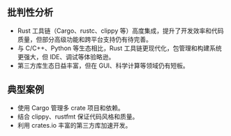 ## 批判性分析
- Rust 工具链（Cargo、rustc、clippy 等）高度集成，提升了开发效率和代码质量，但部分高级功能和跨平台支持仍有待完善。
- 与 C/C++、Python 等生态相比，Rust 工具链更现代化，包管理和构建系统更强大，但 IDE、调试等体验略逊。
- 第三方库生态日益丰富，但在 GUI、科学计算等领域仍有短板。

## 典型案例
- 使用 Cargo 管理多 crate 项目和依赖。
- 结合 clippy、rustfmt 保证代码风格和质量。
- 利用 crates.io 丰富的第三方库加速开发。 